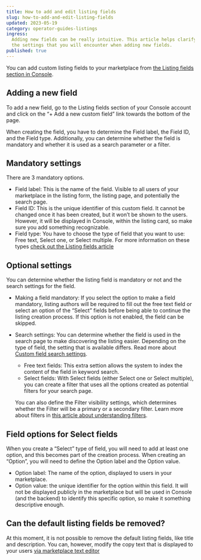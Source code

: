 ```yaml
---
title: How to add and edit listing fields
slug: how-to-add-and-edit-listing-fields
updated: 2023-05-19
category: operator-guides-listings
ingress:
  Adding new fields can be really intuitive. This article helps clarify
  the settings that you will encounter when adding new fields.
published: true
---
```


You can add custom listing fields to your marketplace from
[the Listing fields section in Console](https://flex-console.sharetribe.com/a/listings/listing-fields).

## Adding a new field

To add a new field, go to the Listing fields section of your Console
account and click on the “+ Add a new custom field” link towards the
bottom of the page.

When creating the field, you have to determine the Field label, the
Field ID, and the Field type. Additionally, you can determine whether
the field is mandatory and whether it is used as a search parameter or a
filter.

## Mandatory settings

There are 3 mandatory options.

- Field label: This is the name of the field. Visible to all users of
  your marketplace in the listing form, the listing page, and
  potentially the search page.
- Field ID: This is the unique identifier of this custom field. It
  cannot be changed once it has been created, but it won’t be shown to
  the users. However, it will be displayed in Console, within the
  listing card, so make sure you add something recognizable.
- Field type: You have to choose the type of field that you want to use:
  Free text, Select one, or Select multiple. For more information on
  these types
  [check out the Listing fields article](https://www.sharetribe.com/docs/operator-guides/listing-fields/)

## Optional settings

You can determine whether the listing field is mandatory or not and the
search settings for the field.

- Making a field mandatory: If you select the option to make a field
  mandatory, listing authors will be required to fill out the free text
  field or select an option of the “Select” fields before being able to
  continue the listing creation process. If this option is not enabled,
  the field can be skipped.
- Search settings: You can determine whether the field is used in the
  search page to make discovering the listing easier. Depending on the
  type of field, the setting that is available differs. Read more about
  [Custom field search settings](https://www.sharetribe.com/docs/operator-guides/listing-fields/#search-settings).

  - Free text fields: This extra settion allows the system to index the
    content of the field in keyword search.
  - Select fields: With Select fields (either Select one or Select
    multiple), you can create a filter that uses all the options created
    as potential filters for your search page.

  You can also define the Filter visibility settings, which determines
  whether the Filter will be a primary or a secondary filter. Learn more
  about filters in
  [this article about understanding filters](https://www.sharetribe.com/docs/operator-guides/understanding-filters/).

## Field options for Select fields

When you create a “Select” type of field, you will need to add at least
one option, and this becomes part of the creation process. When creating
an “Option”, you will need to define the Option label and the Option
value.

- Option label: The name of the option, displayed to users in your
  marketplace.
- Option value: the unique identifier for the option within this field.
  It will not be displayed publicly in the marketplace but will be used
  in Console (and the backend) to identify this specific option, so make
  it something descriptive enough.

## Can the default listing fields be removed?

At this moment, it is not possible to remove the default listing fields,
like title and description. You can, however, modify the copy text that
is displayed to your users
[via marketplace text editor](https://www.sharetribe.com/docs/operator-guides/how-to-edit-marketplace-texts/)
